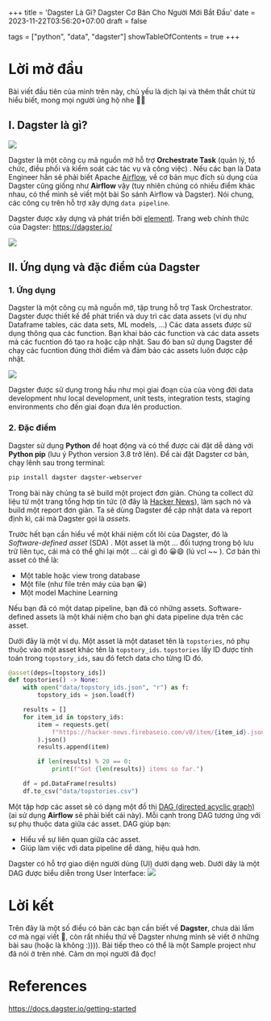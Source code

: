+++
title = 'Dagster Là Gì? Dagster Cơ Bản Cho Người Mới Bắt Đầu'
date = 2023-11-22T03:56:20+07:00
draft = false

tags = ["python", "data", "dagster"]
showTableOfContents = true
+++


# Lời mở đầu

Bài viết đầu tiên của mình trên này, chủ yếu là dịch lại và thêm thắt chút từ hiểu biết, mong mọi người ủng hộ nhe 🥲😁

## I. Dagster là gì?

![](https://images.viblo.asia/9dffa775-8f16-432a-ba9b-1882e3e68703.png)




Dagster là một công cụ mã nguồn mở hỗ trợ **Orchestrate Task** (quản lý, tổ chức, điều phối và kiểm soát các tác vụ và công việc) . Nếu các bạn là Data Engineer hẳn sẽ phải biết Apache [Airflow](https://airflow.apache.org/), về cơ bản mục đích sủ dụng của Dagster cũng giống như **Airflow** vậy (tuy nhiên chúng có nhiều điểm khác nhau, có thể mình sẽ viết một bài So sánh Airflow và Dagster). Nói chung, các công cụ trên hỗ trợ xây dựng `data pipeline`.

Dagster được xây dựng và phát triển bởi [elementl](https://www.elementl.com/). Trang web chính thức của Dagster: https://dagster.io/

![](https://images.viblo.asia/4cea2eb4-03a3-4b8f-86f8-9587b5ca40fc.png)



## II. Ứng dụng và đặc điểm của Dagster
### 1. Ứng dụng
Dagster là một công cụ mã nguồn mở, tập trung hỗ trợ Task Orchestrator. Dagster được thiết kế để phát triển và duy trì các data assets (ví dụ như Dataframe tables, các data sets, ML models, ...)
Các data assets được sử dụng thông qua các function. Bạn khai báo các function và các data assets mà các fucntion đó tạo ra hoặc cập nhật. Sau đó ban sử dụng Dagster để chạy các fucntion đúng thời điểm và đảm bảo các assets luôn được cập nhật.

![](https://images.viblo.asia/776d039f-dcc3-4154-adfb-fbbdc8a3821c.png)

Dagster được sử dụng trong hầu như mọi giai đoạn của của vòng đời data development như local development, unit tests, integration tests, staging environments cho đến giai đoạn đưa lên production.

### 2. Đặc điểm
Dagster sử dụng **Python** để hoạt động và có thể được cài đặt dễ dàng với **Python pip** (lưu ý Python version 3.8 trở lên). Để cài đặt Dagster cơ bản, chạy lênh sau trong terminal:

```bash
pip install dagster dagster-webserver
```

Trong bài này chúng ta sẽ build một project đơn giản. Chúng ta collect dữ liệu từ một trang tổng hợp tin tức (ở đây là [Hacker News](https://hacker-news.firebaseio.com/v0/)), làm sạch nó và build một report đơn giản. Ta sẽ dùng Dagster để cập nhật data và report định kì, cái mà Dagster gọi là _assets_.

Trước hết bạn cần hiểu về một khái niệm cốt lõi của Dagster, đó là  _Software-defined_ _asset_ (SDA) . Một asset là một ... đối tượng trong bộ lưu trữ liên tục, cái mà có thể ghi lại một ... cái gì đó 😀😄 (lú vcl ~~ ). Cơ bản thì asset có thể là: 
- Một table hoặc view trong database
- Một file (như file trên máy của bạn 😀) 
- Một model Machine Learning

Nếu bạn đã có một datap pipeline, bạn đã có những assets. Software-defined assets là một khái niệm cho bạn ghi data pipeline dựa trên các asset. 

Dưới đây là một ví dụ. Một asset là một dataset tên là `topstories`, nó phụ thuộc vào một asset khác tên là `topstory_ids`. `topstories` lấy ID được tính toán trong `topstory_ids`, sau đó fetch data cho từng ID đó.

```python
@asset(deps=[topstory_ids])
def topstories() -> None:
    with open("data/topstory_ids.json", "r") as f:
        topstory_ids = json.load(f)

    results = []
    for item_id in topstory_ids:
        item = requests.get(
            f"https://hacker-news.firebaseio.com/v0/item/{item_id}.json"
        ).json()
        results.append(item)

        if len(results) % 20 == 0:
            print(f"Got {len(results)} items so far.")

    df = pd.DataFrame(results)
    df.to_csv("data/topstories.csv")
```

Một tập hợp các asset sẽ có dạng một đồ thị [DAG (directed acyclic graph)](https://en.wikipedia.org/wiki/Directed_acyclic_graph) (ai sử dụng **Airflow** sẽ phải biết cái này). Mỗi cạnh trong DAG tương ứng với sự phụ thuộc data giữa các asset. DAG giúp bạn:
- Hiểu về sự liên quan giữa các asset.
- Giúp làm việc với data pipeline dễ dàng, hiệu quả hơn.

Dagster có hỗ trợ giao diện người dùng (UI) dưới dạng web. Dưới dây là một DAG được biểu diễn trong User Interface:
![](https://images.viblo.asia/235299d8-1feb-489e-ae23-1c5231f8ca2a.png)


# Lời kết
Trên đây là một số điều có bản các bạn cần biết về **Dagster**, chưa dài lắm cơ mà ngại viết 🤣, còn rất nhiều thứ về Dagster nhưng mình sẽ viết ở những bài sau (hoặc là không :)))). Bài tiếp theo có thể là một Sample project như đã nói ở trên nhé. Cảm ơn mọi người đã đọc!

# References
https://docs.dagster.io/getting-started